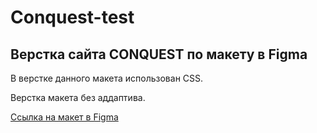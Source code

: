 # Conquest-test

## Верстка сайта CONQUEST по макету в Figma

В верстке данного макета использован CSS.

Верстка макета без аддаптива.

[Ссылка на макет в Figma](https://www.figma.com/file/22fczdbtZ13E40gD1BkxNR)

